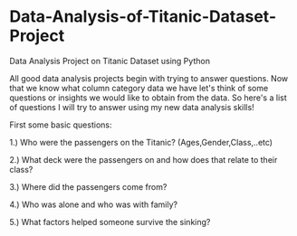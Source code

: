 # Data-Analysis-of-Titanic-Dataset-Project
Data Analysis Project on Titanic Dataset using Python

All good data analysis projects begin with trying to answer questions. Now that we know what column category data we have
let's think of some questions or insights we would like to obtain from the data.
So here's a list of questions I will try to answer using my new data analysis skills!

First some basic questions:

 1.) Who were the passengers on the Titanic? (Ages,Gender,Class,..etc)

 2.) What deck were the passengers on and how does that relate to their class?

 3.) Where did the passengers come from?

 4.) Who was alone and who was with family?

 5.) What factors helped someone survive the sinking?

